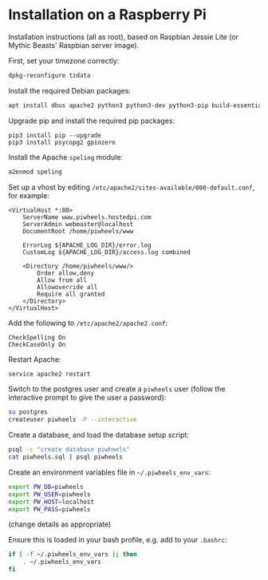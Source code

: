 # Installation on a Raspberry Pi

Installation instructions (all as root), based on Raspbian Jessie Lite (or Mythic Beasts' Raspbian server image).

First, set your timezone correctly:

```bash
dpkg-reconfigure tzdata
```

Install the required Debian packages:

```bash
apt install dbus apache2 python3 python3-dev python3-pip build-essential postgresql -y
```

Upgrade pip and install the required pip packages:

```
pip3 install pip --upgrade
pip3 install psycopg2 gpiozero
```

Install the Apache `speling` module:

```bash
a2enmod speling
```

Set up a vhost by editing `/etc/apache2/sites-available/000-default.conf`, for example:

```
<VirtualHost *:80>
	ServerName www.piwheels.hostedpi.com
	ServerAdmin webmaster@localhost
	DocumentRoot /home/piwheels/www

	ErrorLog ${APACHE_LOG_DIR}/error.log
	CustomLog ${APACHE_LOG_DIR}/access.log combined

    <Directory /home/piwheels/www/>
        Order allow,deny
        Allow from all
        Allowoverride all
        Require all granted
    </Directory>
</VirtualHost>
```

Add the following to `/etc/apache2/apache2.conf`:

```
CheckSpelling On
CheckCaseOnly On
```

Restart Apache:

```bash
service apache2 restart
```

Switch to the postgres user and create a `piwheels` user (follow the interactive prompt to give the user a password):

```bash
su postgres
createuser piwheels -P --interactive
```

Create a database, and load the database setup script:

```bash
psql -c "create database piwheels"
cat piwheels.sql | psql piwheels
```

Create an environment variables file in `~/.piwheels_env_vars`:

```bash
export PW_DB=piwheels
export PW_USER=piwheels
export PW_HOST=localhost
export PW_PASS=piwheels
```

(change details as appropriate)

Ensure this is loaded in your bash profile, e.g. add to your `.bashrc`:

```bash
if [ -f ~/.piwheels_env_vars ]; then
    . ~/.piwheels_env_vars
fi
```
